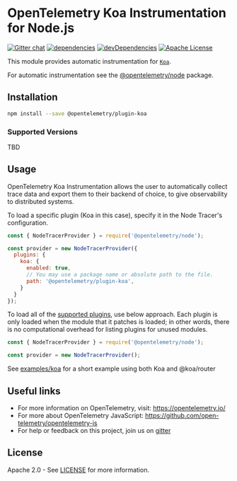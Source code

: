 # OpenTelemetry Koa Instrumentation for Node.js
[![Gitter chat][gitter-image]][gitter-url]
[![dependencies][dependencies-image]][dependencies-url]
[![devDependencies][devDependencies-image]][devDependencies-url]
[![Apache License][license-image]][license-image]

This module provides automatic instrumentation for [`Koa`](https://github.com/koajs/koa).

For automatic instrumentation see the
[@opentelemetry/node](https://github.com/open-telemetry/opentelemetry-js/tree/master/packages/opentelemetry-node) package.

## Installation

```bash
npm install --save @opentelemetry/plugin-koa
```
### Supported Versions
TBD

## Usage

OpenTelemetry Koa Instrumentation allows the user to automatically collect trace data and export them to their backend of choice, to give observability to distributed systems.

To load a specific plugin (Koa in this case), specify it in the Node Tracer's configuration.
```js
const { NodeTracerProvider } = require('@opentelemetry/node');

const provider = new NodeTracerProvider({
  plugins: {
    koa: {
      enabled: true,
      // You may use a package name or absolute path to the file.
      path: '@opentelemetry/plugin-koa',
    }
  }
});
```

To load all of the [supported plugins](https://github.com/open-telemetry/opentelemetry-js#plugins), use below approach. Each plugin is only loaded when the module that it patches is loaded; in other words, there is no computational overhead for listing plugins for unused modules.
```js
const { NodeTracerProvider } = require('@opentelemetry/node');

const provider = new NodeTracerProvider();
```

See [examples/koa](https://github.com/open-telemetry/opentelemetry-js-contrib/tree/master/examples/koa) for a short example using both Koa and @koa/router

## Useful links
- For more information on OpenTelemetry, visit: <https://opentelemetry.io/>
- For more about OpenTelemetry JavaScript: <https://github.com/open-telemetry/opentelemetry-js>
- For help or feedback on this project, join us on [gitter][gitter-url]

## License

Apache 2.0 - See [LICENSE][license-url] for more information.

[gitter-image]: https://badges.gitter.im/open-telemetry/opentelemetry-js.svg
[gitter-url]: https://gitter.im/open-telemetry/opentelemetry-node?utm_source=badge&utm_medium=badge&utm_campaign=pr-badge&utm_content=badge
[license-url]: https://github.com/open-telemetry/opentelemetry-js-contrib/blob/master/LICENSE
[license-image]: https://img.shields.io/badge/license-Apache_2.0-green.svg?style=flat
[dependencies-image]: https://david-dm.org/open-telemetry/opentelemetry-js-contrib/status.svg?path=plugins/node/opentelemetry-plugin-express

[dependencies-url]: https://david-dm.org/open-telemetry/opentelemetry-js-contrib?path=plugins/node/opentelemetry-plugin-express

[devDependencies-image]: https://david-dm.org/open-telemetry/opentelemetry-js-contrib/dev-status.svg?path=plugins/node/opentelemetry-plugin-express

[devDependencies-url]: https://david-dm.org/open-telemetry/opentelemetry-js-contrib?path=plugins/node/opentelemetry-plugin-express&type=dev

